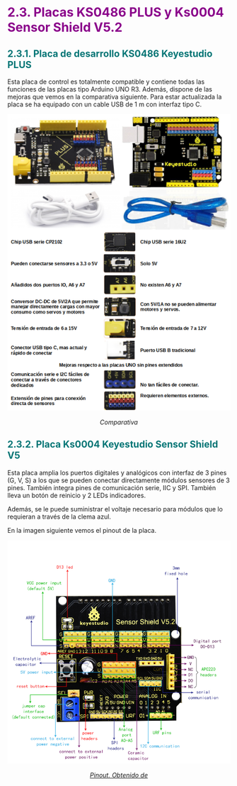 # <FONT COLOR=#8B008B>2.3. Placas KS0486 PLUS y Ks0004 Sensor Shield V5.2</font>

## <FONT COLOR=#007575>**2.3.1. Placa de desarrollo KS0486 Keyestudio PLUS**</font>
Esta placa de control es totalmente compatible y contiene todas las funciones de las placas tipo Arduino UNO R3. Además, dispone de las mejoras que vemos en la comparativa siguiente. Para estar actualizada la placa se ha equipado con un cable USB de 1 m con interfaz tipo C.

<center>

![Comparativa](../img/2_kit/placas/comparativa.png)

*Comparativa*

</center>

## <FONT COLOR=#007575>**2.3.2. Placa Ks0004 Keyestudio Sensor Shield V5**</font>
Esta placa amplia los puertos digitales y analógicos con interfaz de 3 pines (G, V, S) a los que se pueden conectar directamente módulos sensores de 3 pines. También integra pines de comunicación serie, IIC y SPI. También lleva un botón de reinicio y 2 LEDs indicadores.

Además, se le puede suministrar el voltaje necesario para módulos que lo requieran a través de la clema azul.

En la imagen siguiente vemos el pinout de la placa.

<center>

![Pinout](../img/2_kit/placas/pinout.jpg)

*[Pinout. Obtenido de](https://wiki.keyestudio.com/Ks0004_keyestudio_Sensor_Shield_V5)*

</center>
